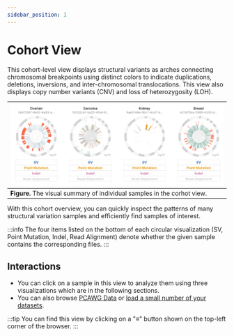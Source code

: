```yaml
---
sidebar_position: 1
---
```


# Cohort View

This cohort-level view displays structural variants as arches connecting chromosomal breakpoints using distinct colors to indicate duplications, deletions, inversions, and inter-chromosomal translocations. This view also displays copy number variants (CNV) and loss of heterozygosity (LOH).

|![HTML exported](../assets/zoomed-cohort-view.png)|
|---|
|__Figure.__ The visual summary of individual samples in the corhot view.|

With this cohort overview, you can quickly inspect the patterns of many structural variation samples and efficiently find samples of interest.

:::info
The four items listed on the bottom of each circular visualization (SV, Point Mutation, Indel, Read Alignment) denote whether the given sample contains the corresponding files.
:::

## Interactions

- You can click on a sample in this view to analyze them using three visualizations which are in the following sections.
- You can also browse [PCAWG Data](/public-data-config?id=pcawg-data) or [load a small number of your datasets](/data-config?id=loading-data-through-interface).

:::tip
You can find this view by clicking on a "≡" button shown on the top-left corner of the browser.
:::